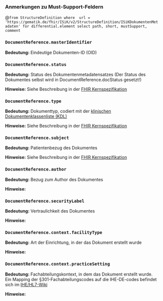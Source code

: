 ### Anmerkungen zu Must-Support-Feldern

@```from
	StructureDefinition
where 
    url = 'https://gematik.de/fhir/ISiK/v2/StructureDefinition/ISiKDokumentenMetadaten'
for differential.element
select
	path, short, mustSupport, comment```

### `DocumentReference.masterIdentifier`
**Bedeutung:**
Eindeutige Dokumenten-ID (OID) 

### `DocumentReference.status`

**Bedeutung:** Status des Dokumentenmetadatensatzes (Der Status des Dokumentes selbst wird in DocumentReference.docStatus gesetzt!)

**Hinweise:** Siehe Beschreibung in der [FHIR Kernspezifikation](http://hl7.org/fhir/documentreference-definitions.html#DocumentReference.status)

### `DocumentReference.type`

**Bedeutung:** Dokumenttyp, codiert mit der [klinischen Dokumentenklassenliste (KDL)](https://simplifier.net/kdl)

**Hinweise:** Siehe Beschreibung in der [FHIR Kernspezifikation](http://hl7.org/fhir/documentreference-definitions.html#DocumentReference.type)

### `DocumentReference.subject`

**Bedeutung:** Patientenbezug des Dokumentes

**Hinweise:** Siehe Beschreibung in der [FHIR Kernspezifikation](http://hl7.org/fhir/documentreference-definitions.html#DocumentReference.subject)

### `DocumentReference.author`

**Bedeutung:** Bezug zum Author des Dokumentes

**Hinweise:** 

### `DocumentReference.securityLabel`

**Bedeutung:** Vertraulichkeit des Dokumentes

**Hinweise:** 

### `DocumentReference.context.facilityType`

**Bedeutung:** Art der Einrichtung, in der das Dokument erstellt wurde

**Hinweise:** 

### `DocumentReference.context.practiceSetting`

**Bedeutung:** Fachabteilungskontext, in dem das Dokument erstellt wurde.
Ein Mapping der §301-Fachabteilungscodes auf die IHE-DE-codes befindet sich im [IHE/HL7-Wiki](https://wiki.hl7.de/index.php?title=Ihevs:DocumentEntry.PracticeSettingCode)

**Hinweise:** 